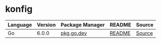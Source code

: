 # konfig

|Language|Version|Package Manager|README|Source|
|-|-|-|-|-|
|Go|6.0.0|[pkg.go.dev](https://pkg.go.dev/github.com/konfig-dev/newscatcher-go-sdk/go)|[README](https://github.com/konfig-dev/newscatcher-go-sdk/tree/HEAD/go#readme)|[Source](https://github.com/konfig-dev/newscatcher-go-sdk/tree/HEAD/go)|